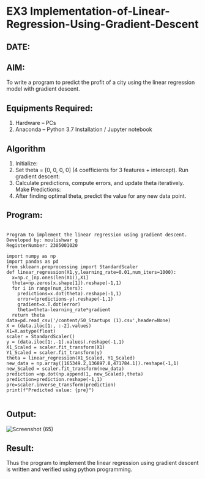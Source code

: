# EX3 Implementation-of-Linear-Regression-Using-Gradient-Descent
## DATE:
## AIM:
To write a program to predict the profit of a city using the linear regression model with gradient descent.

## Equipments Required:
1. Hardware – PCs
2. Anaconda – Python 3.7 Installation / Jupyter notebook

## Algorithm
1. Initialize:
2. Set theta = [0, 0, 0, 0] (4 coefficients for 3 features + intercept).
Run gradient descent:
3. Calculate predictions, compute errors, and update theta iteratively.
Make Predictions:
4. After finding optimal theta, predict the value for any new data point.

## Program:
```

Program to implement the linear regression using gradient descent.
Developed by: moulishwar g
RegisterNumber: 2305001020

import numpy as np
import pandas as pd
from sklearn.preprocessing import StandardScaler
def linear_regression(X1,y,learning_rate=0.01,num_iters=1000):
  x=np.c_[np.ones(len(X1)),X1]
  theta=np.zeros(x.shape[1]).reshape(-1,1)
  for i in range(num_iters):
    predictions=x.dot(theta).reshape(-1,1)
    error=(predictions-y).reshape(-1,1)
    gradient=x.T.dot(error)
    theta=theta-learning_rate*gradient
  return theta
data=pd.read_csv('/content/50_Startups (1).csv',header=None)
X = (data.iloc[1:, :-2].values)
X1=X.astype(float)
scaler = StandardScaler()
y = (data.iloc[1:,-1].values).reshape(-1,1)
X1_Scaled = scaler.fit_transform(X1)
Y1_Scaled = scaler.fit_transform(y)
theta = linear_regression(X1_Scaled, Y1_Scaled)
new_data = np.array([165349.2,136897.8,471784.1]).reshape(-1,1)
new_Scaled = scaler.fit_transform(new_data)
prediction =np.dot(np.append(1, new_Scaled),theta)
prediction=prediction.reshape(-1,1)
pre=scaler.inverse_transform(prediction)
print(f"Predicted value: {pre}")


```

## Output:

![Screenshot (65)](https://github.com/user-attachments/assets/9a9a9d12-dda2-4b83-a632-2128d24c176e)


## Result:

Thus the program to implement the linear regression using gradient descent is written and verified using python programming.
